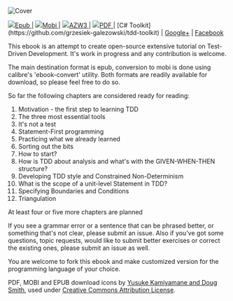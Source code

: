 ![Cover](https://raw.github.com/grzesiek-galezowski/tdd-ebook/master/cover-small.png)



<a href="https://dl.dropboxusercontent.com/u/220139/Test-Driven%20Development%20-%20Extensive%20Tutorial.epub">
  <img src="https://raw.github.com/grzesiek-galezowski/tdd-ebook/master/document-epub.png" />Epub
</a>
|
<a href="https://dl.dropboxusercontent.com/u/220139/Test-Driven%20Development%20-%20Extensive%20Tutorial.mobi">
  <img src="https://raw.github.com/grzesiek-galezowski/tdd-ebook/master/document-mobi.png" />Mobi
</a>
|
<a href="https://dl.dropboxusercontent.com/u/220139/Test-Driven%20Development%20-%20Extensive%20Tutorial.azw3">
  <img src="https://raw.github.com/grzesiek-galezowski/tdd-ebook/master/document-mobi.png" />AZW3
</a>
|
<a href="https://dl.dropboxusercontent.com/u/220139/Test-Driven%20Development%20-%20Extensive%20Tutorial.pdf">
  <img src="https://raw.github.com/grzesiek-galezowski/tdd-ebook/master/document-pdf.png" />PDF
</a>
|
[C# Toolkit](https://github.com/grzesiek-galezowski/tdd-toolkit) |
<a href="https://plus.google.com/113457358555307974994" rel="publisher">Google+</a> |
<a href="https://www.facebook.com/tddebook">Facebook</a>

This ebook is an attempt to create open-source extensive tutorial on Test-Driven Development. It's work in progress and any contribution is welcome.

The main destination format is epub, conversion to mobi is done using calibre's 'ebook-convert' utility. Both formats are readily available for download, so please feel free to do so.

So far the following chapters are considered ready for reading:

 1. Motivation - the first step to learning TDD
 1. The three most essential tools
 1. It's not a test
 1. Statement-First programming
 1. Practicing what we already learned
 1. Sorting out the bits
 1. How to start?
 1. How is TDD about analysis and what's with the GIVEN-WHEN-THEN structure?
 1. Developing TDD style and Constrained Non-Determinism
 1. What is the scope of a unit-level Statement in TDD?
 1. Specifying Boundaries and Conditions
 1. Triangulation

At least four or five more chapters are planned

If you see a grammar error or a sentence that can be phrased better, or something that's not clear, please submit an issue. Also if you've got some questions, topic requests, would like to submit better exercises or correct the existing ones, please submit an issue as well.

You are welcome to fork this ebook and make customized version for the programming language of your choice.

PDF, MOBI and EPUB download icons by <a href="http://smithsrus.com/e-book-download-icons/">Yusuke Kamiyamane and Doug Smith</a>, used under <a href="http://creativecommons.org/licenses/by/3.0/">Creative Commons Attribution License</a>.
